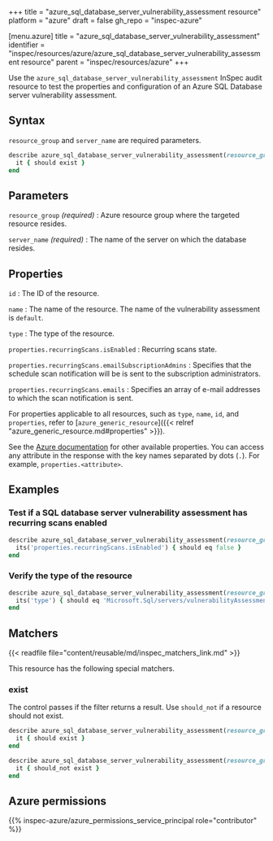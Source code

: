+++
title = "azure_sql_database_server_vulnerability_assessment resource"
platform = "azure"
draft = false
gh_repo = "inspec-azure"

[menu.azure]
title = "azure_sql_database_server_vulnerability_assessment"
identifier = "inspec/resources/azure/azure_sql_database_server_vulnerability_assessment resource"
parent = "inspec/resources/azure"
+++

Use the `azure_sql_database_server_vulnerability_assessment` InSpec audit resource to test the properties and configuration of an Azure SQL Database server vulnerability assessment.

## Syntax

`resource_group` and `server_name` are required parameters.

```ruby
describe azure_sql_database_server_vulnerability_assessment(resource_group: 'RESOURCE_GROUP', server_name: 'SERVER_NAME') do
  it { should exist }
end
```

## Parameters

`resource_group` _(required)_
: Azure resource group where the targeted resource resides.

`server_name` _(required)_
: The name of the server on which the database resides.

## Properties

`id`
: The ID of the resource.

`name`
: The name of the resource. The name of the vulnerability assessment is `default`.

`type`
: The type of the resource.

`properties.recurringScans.isEnabled`
: Recurring scans state.

`properties.recurringScans.emailSubscriptionAdmins`
: Specifies that the schedule scan notification will be is sent to the subscription administrators.

`properties.recurringScans.emails`
: Specifies an array of e-mail addresses to which the scan notification is sent.

For properties applicable to all resources, such as `type`, `name`, `id`, and `properties`, refer to [`azure_generic_resource`]({{< relref "azure_generic_resource.md#properties" >}}).

See the [Azure documentation](https://learn.microsoft.com/en-us/rest/api/sql/2020-11-01-preview/server-vulnerability-assessments/get?tabs=HTTP) for other available properties.
You can access any attribute in the response with the key names separated by dots (`.`). For example, `properties.<attribute>`.

## Examples

### Test if a SQL database server vulnerability assessment has recurring scans enabled

```ruby
describe azure_sql_database_server_vulnerability_assessment(resource_group: 'RESOURCE_GROUP', server_name: 'SERVER_NAME') do
  its('properties.recurringScans.isEnabled') { should eq false }
end
```

### Verify the type of the resource

```ruby
describe azure_sql_database_server_vulnerability_assessment(resource_group: 'RESOURCE_GROUP', server_name: 'SERVER_NAME') do
  its('type') { should eq 'Microsoft.Sql/servers/vulnerabilityAssessments' }
end
```

## Matchers

{{< readfile file="content/reusable/md/inspec_matchers_link.md" >}}

This resource has the following special matchers.

### exist

The control passes if the filter returns a result. Use `should_not` if a resource should not exist.

```ruby
describe azure_sql_database_server_vulnerability_assessment(resource_group: 'RESOURCE_GROUP', server_name: 'SERVER_NAME') do
  it { should exist }
end
```

```ruby
describe azure_sql_database_server_vulnerability_assessment(resource_group: 'RESOURCE_GROUP', server_name: 'SERVER_NAME') do
  it { should_not exist }
end
```

## Azure permissions

{{% inspec-azure/azure_permissions_service_principal role="contributor" %}}
